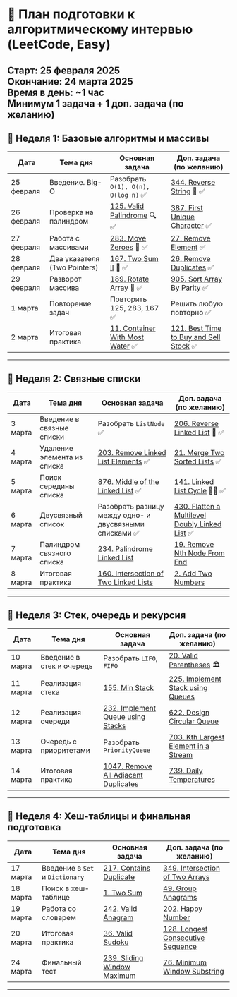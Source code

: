 # 📅 План подготовки к алгоритмическому интервью (LeetCode, Easy)
**Старт:** 25 февраля 2025  
**Окончание:** 24 марта 2025  
**Время в день:** ~1 час  
**Минимум 1 задача + 1 доп. задача (по желанию)**  
---
## **📌 Неделя 1: Базовые алгоритмы и массивы**
| Дата       | Тема дня                       | Основная задача | Доп. задача (по желанию) |
|------------|--------------------------------|-----------------|---------------------------|
| 25 февраля | Введение. Big-O                | Разобрать `O(1), O(n), O(log n)` ✅| [344. Reverse String](https://leetcode.com/problems/reverse-string/) 🔄 ✅|
| 26 февраля | Проверка на палиндром          | [125. Valid Palindrome](https://leetcode.com/problems/valid-palindrome/) 🔍 ✅| [387. First Unique Character](https://leetcode.com/problems/first-unique-character-in-a-string/) ✅|
| 27 февраля | Работа с массивами             | [283. Move Zeroes](https://leetcode.com/problems/move-zeroes/) 🚀 ✅| [27. Remove Element](https://leetcode.com/problems/remove-element/) ✅|
| 28 февраля | Два указателя (Two Pointers)   | [167. Two Sum II](https://leetcode.com/problems/two-sum-ii-input-array-is-sorted/) 🎯 ✅| [26. Remove Duplicates](https://leetcode.com/problems/remove-duplicates-from-sorted-array/) ✅|
| 29 февраля | Разворот массива               | [189. Rotate Array](https://leetcode.com/problems/rotate-array/) 🔄 ✅| [905. Sort Array By Parity](https://leetcode.com/problems/sort-array-by-parity/) ✅|
| 1 марта    | Повторение задач               | Повторить 125, 283, 167 ✅| Решить любую повторно ✅|
| 2 марта    | Итоговая практика              | [11. Container With Most Water](https://leetcode.com/problems/container-with-most-water/) ✅| [121. Best Time to Buy and Sell Stock](https://leetcode.com/problems/best-time-to-buy-and-sell-stock/) ✅|
---
## **📌 Неделя 2: Связные списки**
| Дата      | Тема дня                        | Основная задача | Доп. задача (по желанию) |
|-----------|---------------------------------|-----------------|---------------------------|
| 3 марта   | Введение в связные списки       | Разобрать `ListNode` ✅| [206. Reverse Linked List](https://leetcode.com/problems/reverse-linked-list/) 🔄 ✅|
| 4 марта   | Удаление элемента из списка     | [203. Remove Linked List Elements](https://leetcode.com/problems/remove-linked-list-elements/) ✅| [21. Merge Two Sorted Lists](https://leetcode.com/problems/merge-two-sorted-lists/) ✅|
| 5 марта   | Поиск середины списка           | [876. Middle of the Linked List](https://leetcode.com/problems/middle-of-the-linked-list/) ✅| [141. Linked List Cycle](https://leetcode.com/problems/linked-list-cycle/) 🏃‍♂️  ✅|
| 6 марта   | Двусвязный список               | Разобрать разницу между одно- и двусвязными списками ✅| [430. Flatten a Multilevel Doubly Linked List](https://leetcode.com/problems/flatten-a-multilevel-doubly-linked-list/) ✅|
| 7 марта   | Палиндром связного списка       | [234. Palindrome Linked List](https://leetcode.com/problems/palindrome-linked-list/) | [19. Remove Nth Node From End](https://leetcode.com/problems/remove-nth-node-from-end-of-list/) |
| 8 марта   | Итоговая практика               | [160. Intersection of Two Linked Lists](https://leetcode.com/problems/intersection-of-two-linked-lists/) | [2. Add Two Numbers](https://leetcode.com/problems/add-two-numbers/) |
---
## **📌 Неделя 3: Стек, очередь и рекурсия**
| Дата      | Тема дня                        | Основная задача | Доп. задача (по желанию) |
|-----------|---------------------------------|-----------------|---------------------------|
| 10 марта  | Введение в стек и очередь       | Разобрать `LIFO`, `FIFO` | [20. Valid Parentheses](https://leetcode.com/problems/valid-parentheses/) 🏛 |
| 11 марта  | Реализация стека                | [155. Min Stack](https://leetcode.com/problems/min-stack/) | [225. Implement Stack using Queues](https://leetcode.com/problems/implement-stack-using-queues/) |
| 12 марта  | Реализация очереди              | [232. Implement Queue using Stacks](https://leetcode.com/problems/implement-queue-using-stacks/) | [622. Design Circular Queue](https://leetcode.com/problems/design-circular-queue/) |
| 13 марта  | Очередь с приоритетами          | Разобрать `PriorityQueue` | [703. Kth Largest Element in a Stream](https://leetcode.com/problems/kth-largest-element-in-a-stream/) |
| 14 марта  | Итоговая практика               | [1047. Remove All Adjacent Duplicates](https://leetcode.com/problems/remove-all-adjacent-duplicates-in-string/) | [739. Daily Temperatures](https://leetcode.com/problems/daily-temperatures/) |
---
## **📌 Неделя 4: Хеш-таблицы и финальная подготовка**
| Дата      | Тема дня                        | Основная задача | Доп. задача (по желанию) |
|-----------|---------------------------------|-----------------|---------------------------|
| 17 марта  | Введение в `Set` и `Dictionary` | [217. Contains Duplicate](https://leetcode.com/problems/contains-duplicate/) | [349. Intersection of Two Arrays](https://leetcode.com/problems/intersection-of-two-arrays/) |
| 18 марта  | Поиск в хеш-таблице             | [1. Two Sum](https://leetcode.com/problems/two-sum/) | [49. Group Anagrams](https://leetcode.com/problems/group-anagrams/) |
| 19 марта  | Работа со словарем              | [242. Valid Anagram](https://leetcode.com/problems/valid-anagram/) | [202. Happy Number](https://leetcode.com/problems/happy-number/) |
| 20 марта  | Итоговая практика               | [36. Valid Sudoku](https://leetcode.com/problems/valid-sudoku/) | [128. Longest Consecutive Sequence](https://leetcode.com/problems/longest-consecutive-sequence/) |
| 24 марта  | Финальный тест                  | [239. Sliding Window Maximum](https://leetcode.com/problems/sliding-window-maximum/) | [76. Minimum Window Substring](https://leetcode.com/problems/minimum-window-substring/) |
---

